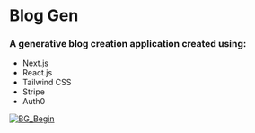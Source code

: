 # Blog Gen
### A generative blog creation application created using:
* Next.js
* React.js
* Tailwind CSS
* Stripe
* Auth0

<a href='https://blog-gen-ncain24.vercel.app'>![BG_Begin](https://github.com/NCain24/Blog-Gen/assets/88724898/87ca26c6-6da5-48e8-af10-c8dc2561e59c)</a>

